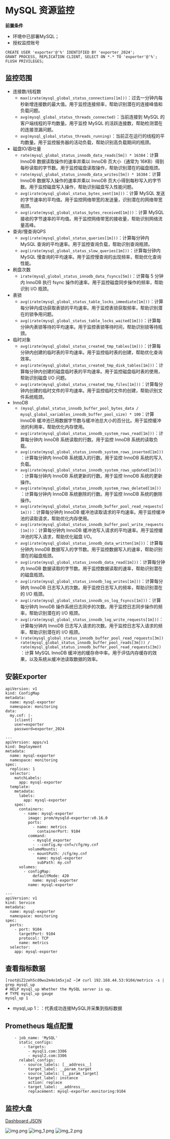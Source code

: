 # MySQL 资源监控

**前置条件**
- 环境中已部署MySQL；
- 授权监控账号
``` 
CREATE USER 'exporter'@'%' IDENTIFIED BY 'exporter_2024';
GRANT PROCESS, REPLICATION CLIENT, SELECT ON *.* TO 'exporter'@'%';
FLUSH PRIVILEGES;
```
## 监控范围
- 连接数/线程数
  - `max(irate(mysql_global_status_connections[1m]))`：过去一分钟内每秒新增连接数的最大值。用于监控连接频率，帮助识别潜在的连接峰值和负载问题。
  - `avg(mysql_global_status_threads_connected)`：当前连接到 MySQL 的客户端线程的平均数量。用于监控 MySQL 的活跃连接数，帮助检测潜在的连接泄漏问题。
  - `avg(mysql_global_status_threads_running)`：当前正在运行的线程的平均数量。用于监控服务器的活动负载，帮助识别高负载期间的瓶颈。
- 磁盘IO/吞吐量
  - `rate(mysql_global_status_innodb_data_reads[5m]) * 16384`：计算 InnoDB 数据读取操作的速率并乘以 InnoDB 页大小（通常为 16KB）得到每秒读取的字节数。用于监控磁盘读取操作，帮助识别潜在的磁盘瓶颈。
  - `rate(mysql_global_status_innodb_data_writes[5m]) * 16384`：计算 InnoDB 数据写入操作的速率并乘以 InnoDB 页大小得到每秒写入的字节数。用于监控磁盘写入操作，帮助识别磁盘写入性能问题。
  - `avg(irate(mysql_global_status_bytes_sent[1m]))`：计算 MySQL 发送的字节速率的平均值。用于监控网络带宽的发送量，识别潜在的网络带宽瓶颈。
  - `avg(irate(mysql_global_status_bytes_received[1m]))`：计算 MySQL 接收的字节速率的平均值。用于监控网络带宽的接收量，帮助识别网络流量高峰。
- 查询/慢查询QPS
  - `avg(irate(mysql_global_status_queries[1m]))`：计算每分钟内 MySQL 查询的平均速率。用于监控查询负载，帮助识别查询瓶颈。
  - `avg(irate(mysql_global_status_slow_queries[1m]))`：计算每分钟内 MySQL 慢查询的平均速率。用于监控慢查询的出现频率，帮助优化查询性能。
- 刷盘次数
  - `irate(mysql_global_status_innodb_data_fsyncs[5m])`：计算每 5 分钟内 InnoDB 执行 fsync 操作的速率。用于监控磁盘同步操作的频率，帮助识别 I/O 瓶颈。
- 表锁
  - `avg(irate(mysql_global_status_table_locks_immediate[1m]))`：计算每分钟内成功获取表锁的平均速率。用于监控表锁获取频率，帮助识别潜在的锁争用问题。
  - `avg(irate(mysql_global_status_table_locks_waited[1m]))`：计算每分钟内表锁等待的平均速率。用于监控表锁等待时间，帮助识别锁等待瓶颈。
- 临时对象
  - `avg(irate(mysql_global_status_created_tmp_tables[1m]))`：计算每分钟内创建的临时表的平均速率。用于监控临时表的创建，帮助优化查询效率。
  - `avg(irate(mysql_global_status_created_tmp_disk_tables[1m]))`：计算每分钟内创建的磁盘临时表的平均速率。用于监控磁盘临时表的使用，帮助识别磁盘 I/O 问题。
  - `avg(irate(mysql_global_status_created_tmp_files[1m]))`：计算每分钟内创建的临时文件的平均速率。用于监控临时文件的创建，帮助识别文件系统瓶颈。
- InnoDB
  - `(mysql_global_status_innodb_buffer_pool_bytes_data / mysql_global_variables_innodb_buffer_pool_size) * 100`：计算 InnoDB 缓冲池已用数据字节数与缓冲池总大小的百分比。用于监控缓冲池的利用率，帮助优化内存使用。
  - `avg(irate(mysql_global_status_innodb_system_rows_read[1m]))`：计算每分钟内 InnoDB 系统读取的行数。用于监控 InnoDB 系统的读取负载。
  - `avg(irate(mysql_global_status_innodb_system_rows_inserted[1m]))`：计算每分钟内 InnoDB 系统插入的行数。用于监控 InnoDB 系统的写入负载。
  - `avg(irate(mysql_global_status_innodb_system_rows_updated[1m]))`：计算每分钟内 InnoDB 系统更新的行数。用于监控 InnoDB 系统的更新操作。
  - `avg(irate(mysql_global_status_innodb_system_rows_deleted[1m]))`：计算每分钟内 InnoDB 系统删除的行数。用于监控 InnoDB 系统的删除操作。
  - `avg(irate(mysql_global_status_innodb_buffer_pool_read_requests[1m]))`：计算每分钟内 InnoDB 缓冲池读取请求的平均速率。用于监控缓冲池的读取请求，帮助优化内存使用。
  - `avg(irate(mysql_global_status_innodb_buffer_pool_write_requests[1m]))`：计算每分钟内 InnoDB 缓冲池写入请求的平均速率。用于监控缓冲池的写入请求，帮助优化磁盘 I/O。
  - `avg(irate(mysql_global_status_innodb_data_written[1m]))`：计算每分钟内 InnoDB 数据写入的字节数。用于监控数据写入的速率，帮助识别潜在的磁盘瓶颈。
  - `avg(irate(mysql_global_status_innodb_data_read[1m]))`：计算每分钟内 InnoDB 数据读取的字节数。用于监控数据读取的速率，帮助识别潜在的磁盘瓶颈。
  - `avg(irate(mysql_global_status_innodb_log_writes[1m]))`：计算每分钟内 InnoDB 日志写入的次数。用于监控日志写入的频率，帮助识别潜在的 I/O 瓶颈。
  - `avg(irate(mysql_global_status_innodb_os_log_fsyncs[1m]))`：计算每分钟内 InnoDB 操作系统日志同步的次数。用于监控日志同步操作的频率，帮助识别潜在的 I/O 瓶颈。
  - `avg(irate(mysql_global_status_innodb_log_write_requests[1m]))`：计算每分钟内 InnoDB 日志写入请求的次数。用于监控日志写入请求的频率，帮助识别潜在的 I/O 瓶颈。
  - `(rate(mysql_global_status_innodb_buffer_pool_read_requests[3m]) rate(mysql_global_status_innodb_buffer_pool_reads[3m]))
  /
  rate(mysql_global_status_innodb_buffer_pool_read_requests[3m])
  `：计算 MySQL InnoDB 缓冲池的缓存命中率。用于评估内存缓存的效果，以及系统从缓冲池读取数据的效率。


## 安装Exporter
``` 
apiVersion: v1
kind: ConfigMap
metadata:
  name: mysql-exporter
  namespace: monitoring
data:
  my.cnf: |-
    [client]
    user=exporter
    password=exporter_2024

---
apiVersion: apps/v1
kind: Deployment
metadata:
  name: mysql-exporter
  namespace: monitoring
spec:
  replicas: 1
  selector:
    matchLabels:
      app: mysql-exporter
  template:
    metadata:
      labels:
        app: mysql-exporter
    spec:
      containers:
        - name: mysql-exporter
          image: prom/mysqld-exporter:v0.16.0
          ports:
            - name: metrics
              containerPort: 9104
          command:
            - mysqld_exporter
            - --config.my-cnf=/cfg/my.cnf
          volumeMounts:
            - mountPath: /cfg/my.cnf
              name: mysql-exporter
              subPath: my.cnf
      volumes:
        - configMap:
            defaultMode: 420
            name: mysql-exporter
          name: mysql-exporter

---
apiVersion: v1
kind: Service
metadata:
  name: mysql-exporter
  namespace: monitoring
spec:
  ports:
    - port: 9104
      targetPort: 9104
      protocol: TCP
      name: metrics
  selector:
    app: mysql-exporter
```

## 查看指标数据
``` 
[root@iZ2zeh5cd0wu2m4o1m5xjaZ ~]# curl 192.168.44.53:9104/metrics -s | grep mysql_up
# HELP mysql_up Whether the MySQL server is up.
# TYPE mysql_up gauge
mysql_up 1
```
- mysql_up 1：：代表成功连接MySQL并采集到指标数据

## Prometheus 端点配置
``` 
    - job_name: 'MySQL'
      static_configs:
        - targets:
          - mysql1.com:3306
          - mysql2.com:3306
      relabel_configs:
        - source_labels: [__address__]
          target_label: __param_target
        - source_labels: [__param_target]
          target_label: instance
          action: replace
        - target_label: __address__
          replacement: mysql-exporter.monitoring:9104
```


## 监控大盘

[Dashboard JSON](../Dashboard/mysql.json)

![img.png](img/mysql-img.png)
![img_1.png](img/mysql-img_1.png)
![img_2.png](img/mysql-img_2.png)